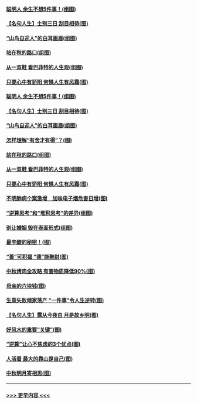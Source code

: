#### [聪明人 余生不想5件事！(组图)](../pages/p8/907364.md?t=09151755) 
#### [【名句人生】士别三日 刮目相待(图)](../pages/p8/906988.md?t=09151755) 
#### [“山鸟自迎人”的白耳画眉(组图)](../pages/p8/907332.md?t=09151755) 
#### [站在秋的路口(组图)](../pages/p8/906914.md?t=09151755) 
#### [从一双鞋 看巴菲特的人生观(组图)](../pages/p8/907311.md?t=09151755) 
#### [只要心中有骄阳 何惧人生有风霜(图)](../pages/p8/907320.md?t=09151755) 
#### [聪明人 余生不想5件事！(组图)](../pages/p8/907364.md?t=09151755) 
#### [【名句人生】士别三日 刮目相待(图)](../pages/p8/906988.md?t=09151755) 
#### [“山鸟自迎人”的白耳画眉(组图)](../pages/p8/907332.md?t=09151755) 
#### [怎样理解“有舍才有得”？(图)](../pages/p8/906872.md?t=09151755) 
#### [站在秋的路口(组图)](../pages/p8/906914.md?t=09151755) 
#### [从一双鞋 看巴菲特的人生观(组图)](../pages/p8/907311.md?t=09151755) 
#### [只要心中有骄阳 何惧人生有风霜(图)](../pages/p8/907320.md?t=09151755) 
#### [不明肺病个案激增　加味电子烟危害日增(图)](../pages/p8/907307.md?t=09151755) 
#### [“逆算思考”和“堆积思考”的差异(组图)](../pages/p8/907229.md?t=09151755) 
#### [别让婚姻 毁在表面形式(组图)](../pages/p8/907118.md?t=09151755) 
#### [最辛酸的秘密！(图)](../pages/p8/906327.md?t=09151755) 
#### [“善”可积福 “德”能聚财(图)](../pages/p8/906906.md?t=09151755) 
#### [中秋烤肉全攻略 有害物质降低90%(图)](../pages/p8/907227.md?t=09151755) 
#### [母亲的六块钱(图)](../pages/p8/907107.md?t=09151755) 
#### [生意失败倾家荡产 “一件事”令人生逆转(图)](../pages/p8/907101.md?t=09151755) 
#### [【名句人生】露从今夜白 月是故乡明(图)](../pages/p8/906558.md?t=09151755) 
#### [好风水的重要“关键”(图)](../pages/p8/907087.md?t=09151755) 
#### [“逆算”让心不焦虑的3个优点(图)](../pages/p8/907070.md?t=09151755) 
#### [人活着 最大的靠山是自己(图)](../pages/p8/906329.md?t=09151755) 
#### [中秋明月寄相思(图)](../pages/p8/906932.md?t=09151755) 

----
#### [ >>> 更早内容 <<< ](../indexes/p8-earlier.md)
